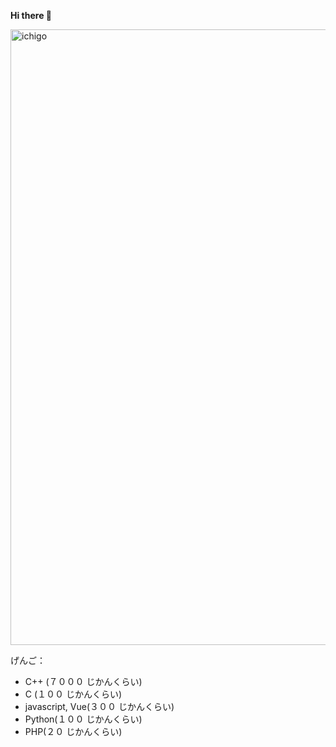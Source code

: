 **Hi there 🍓**

<img width="985" alt="ichigo" src="https://user-images.githubusercontent.com/36974933/116362903-899a6300-a83d-11eb-86c1-5c28de66e8e4.png">


げんご：
- C++ (７０００ じかんくらい)
- C (１００ じかんくらい)
- javascript, Vue(３００ じかんくらい)
- Python(１００ じかんくらい)
- PHP(２０ じかんくらい)

